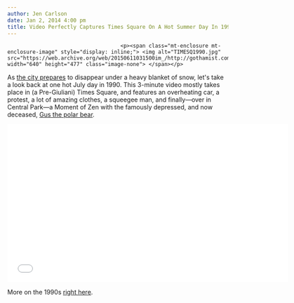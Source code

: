 ```yaml
---
author: Jen Carlson
date: Jan 2, 2014 4:00 pm
title: Video Perfectly Captures Times Square On A Hot Summer Day In 1990
---
```


	
										<p><span class="mt-enclosure mt-enclosure-image" style="display: inline;"> <img alt="TIMESQ1990.jpg" src="https://web.archive.org/web/20150611031500im_/http://gothamist.com/attachments/arts_jen/TIMESQ1990.jpg" width="640" height="477" class="image-none"> </span></p>

<p>As <a href="https://web.archive.org/web/20150611031500/http://gothamist.com/2014/01/02/crazy_lines_at_trader_joes_right_no.php">the city prepares</a> to disappear under a heavy blanket of snow, let&apos;s take a look back at one hot July day in 1990. This 3-minute video mostly takes place in (a Pre-Giuliani) Times Square, and features an overheating car, a protest, a lot of amazing clothes, a squeegee man, and finally&#x2014;over in Central Park&#x2014;a Moment of Zen with the famously depressed, and now deceased, <a href="https://web.archive.org/web/20150611031500/http://gothamist.com/2013/08/28/gus_the_central_park_zoo_polar_bear.php">Gus the polar bear</a>.</p>

<p><iframe width="640" height="360" src="//web.archive.org/web/20150611031500if_/http://www.youtube.com/embed/SyOL7Pgbrt0?list=UUBHJPCB5B1vJI3ZYB1oonSA" frameborder="0" allowfullscreen></iframe></p>

<p>More on the 1990s <a href="https://web.archive.org/web/20150611031500/http://gothamist.com/tags/1990s">right here</a>.</p>					
										
									
				